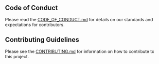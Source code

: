 ## Code of Conduct
Please read the [CODE_OF_CONDUCT.md](CODE_OF_CONDUCT.md) for details on our standards and expectations for contributors.

## Contributing Guidelines
Please see the [CONTRIBUTING.md](CONTRIBUTING.md) for information on how to contribute to this project.
